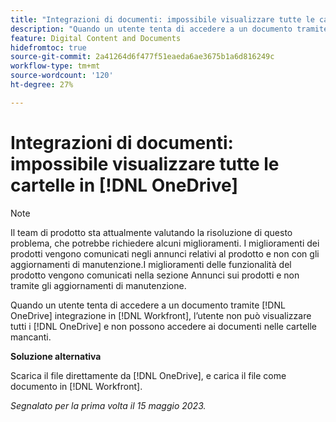 ```yaml
---
title: "Integrazioni di documenti: impossibile visualizzare tutte le cartelle in OneDrive"
description: "Quando un utente tenta di accedere a un documento tramite l'integrazione di OneDrive in Workfront, non può visualizzare tutte le cartelle di OneDrive e non può accedere ai documenti nelle cartelle mancanti."
feature: Digital Content and Documents
hidefromtoc: true
source-git-commit: 2a41264d6f477f51eaeda6ae3675b1a6d816249c
workflow-type: tm+mt
source-wordcount: '120'
ht-degree: 27%

---
```



# Integrazioni di documenti: impossibile visualizzare tutte le cartelle in [!DNL OneDrive]

>[!NOTE]
>
>Il team di prodotto sta attualmente valutando la risoluzione di questo problema, che potrebbe richiedere alcuni miglioramenti. I miglioramenti dei prodotti vengono comunicati negli annunci relativi al prodotto e non con gli aggiornamenti di manutenzione.I miglioramenti delle funzionalità del prodotto vengono comunicati nella sezione Annunci sui prodotti e non tramite gli aggiornamenti di manutenzione.

Quando un utente tenta di accedere a un documento tramite [!DNL OneDrive] integrazione in [!DNL Workfront], l’utente non può visualizzare tutti i [!DNL OneDrive] e non possono accedere ai documenti nelle cartelle mancanti.

**Soluzione alternativa**

Scarica il file direttamente da [!DNL OneDrive], e carica il file come documento in [!DNL Workfront].

_Segnalato per la prima volta il 15 maggio 2023._

